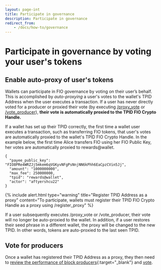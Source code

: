 ```yaml
---
layout: page-int
title: Participate in governance
description: Participate in governance
redirect_from:
    - /docs/how-to/governance
---
```

# Participate in governance by voting your user's tokens

## Enable auto-proxy of user's tokens

Wallets can participate in FIO governance by voting on their user’s behalf. This is accomplished by *auto-proxying* a user's votes to the wallet's TPID Address when the user executes a transaction. If a user has never directly voted for a producer or proxied their vote (by executing [/proxy_vote]({{site.baseurl}}/pages/api/fio-api/#options-voteproxy) or [/vote_producer]({{site.baseurl}}/pages/api/fio-api/#options-voteproducer)), **their vote is automatically proxied to the TPID FIO Crypto Handle.**

If a wallet has set up their TPID correctly, the first time a wallet user executes a transaction, such as transferring FIO tokens, that user's votes are automatically proxied to the wallet's TPID FIO Crypto Handle. In the example below, the first time Alice transfers FIO using her FIO Public Key, her votes are automatically proxied to rewards@wallet.

```
{
  "payee_public_key": "FIO8PRe4WRZJj5mkem6qVGKyvNFgPsNnjNN6kPhh6EaCpzCVin5Jj",
  "amount": "1000000000",
  "max_fee": 250000000,
  "tpid": "rewards@wallet",
  "actor": "aftyershcu22"
}
```

{% include alert.html type="warning" title="Register TPID Address as a proxy" content="To participate, wallets must register their TPID FIO Crypto Handle as a proxy using /register_proxy" %}

If a user subsequently executes /proxy_vote or /vote_producer, their vote will no longer be auto-proxied to the wallet. In addition, if a user restores their seed phrase in a different wallet, the proxy will be changed to the new TPID. In other words, tokens are auto-proxied to the last seen TPID.

## Vote for producers

Once a wallet has registered their TPID Address as a proxy, they then need to [review the performance of block producers](https://snap.blockpane.com/proxy.html){:target="_blank"} and [vote]({{site.baseurl}}/docs/contribute/govern-voting).
